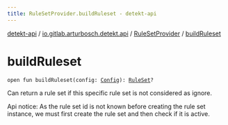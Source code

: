 ```yaml
---
title: RuleSetProvider.buildRuleset - detekt-api
---
```


[detekt-api](../../index.html) / [io.gitlab.arturbosch.detekt.api](../index.html) / [RuleSetProvider](index.html) / [buildRuleset](./build-ruleset.html)

# buildRuleset

`open fun buildRuleset(config: `[`Config`](../-config/index.html)`): `[`RuleSet`](../-rule-set/index.html)`?`

Can return a rule set if this specific rule set is not considered as ignore.

Api notice: As the rule set id is not known before creating the rule set instance,
we must first create the rule set and then check if it is active.

